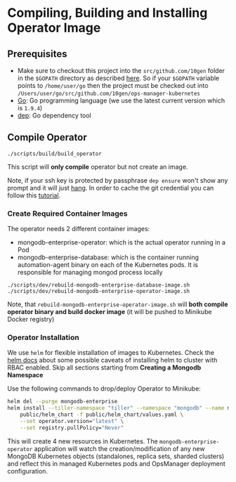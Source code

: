 # Compiling, Building and Installing Operator Image #

## Prerequisites ##

* Make sure to checkout this project into the `src/github.com/10gen` folder in the `$GOPATH` directory as described
 [here](https://golang.org/doc/code.html). So if your `$GOPATH` variable points to `/home/user/go` then the project 
 must be checked out into `/Users/user/go/src/github.com/10gen/ops-manager-kubernetes`
* [Go](https://golang.org/doc/install): Go programming language (we use the latest current version which is `1.9.4`)
* [dep](https://github.com/golang/dep): Go dependency tool


## Compile Operator ##

```
./scripts/build/build_operator
```

This script will **only compile** operator but not create an image.

Note, if your ssh key is protected by passphrase `dep ensure` won't show any prompt and it will just [hang](https://github.com/golang/dep/issues/1726). In order to cache the git credential you can follow this [tutorial](https://help.github.com/articles/generating-a-new-ssh-key-and-adding-it-to-the-ssh-agent/#adding-your-ssh-key-to-the-ssh-agent).

### Create Required Container Images ###

The operator needs 2 different container images:

* mongodb-enterprise-operator: which is the actual operator running in a Pod
* mongodb-enterprise-database: which is the container running automation-agent binary on each of the Kubernetes pods. 
It is responsible for managing mongod process locally

```
./scripts/dev/rebuild-mongodb-enterprise-database-image.sh
./scripts/dev/rebuild-mongodb-enterprise-operator-image.sh
```

Note, that `rebuild-mongodb-enterprise-operator-image.sh` will **both compile operator binary and build docker image** (it will
be pushed to Minikube Docker registry)

### Operator Installation ###

We use `helm` for flexible installation of images to Kubernetes. Check the [helm docs](docs/helm.md) about some possible
caveats of installing helm to cluster with RBAC enabled. Skip all sections starting from **Creating a Mongodb Namespace**

Use the following commands to drop/deploy Operator to Minikube:

``` bash
helm del --purge mongodb-enterprise
helm install --tiller-namespace "tiller" --namespace "mongodb" --name mongodb-enterprise \
    public/helm_chart -f public/helm_chart/values.yaml \
    --set operator.version="latest" \
    --set registry.pullPolicy="Never"
``` 

This will create 4 new resources in Kubernetes. The `mongodb-enterprise-operator` application will watch the 
creation/modification of any new MongoDB Kubernetes objects (standalones, replica sets, sharded clusters) and 
reflect this in managed Kubernetes pods and OpsManager deployment configuration.
